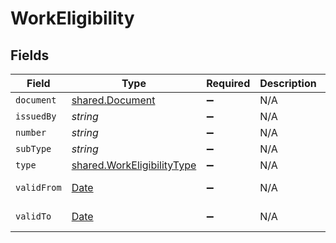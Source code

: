 # WorkEligibility


## Fields

| Field                                                                                         | Type                                                                                          | Required                                                                                      | Description                                                                                   | Example                                                                                       |
| --------------------------------------------------------------------------------------------- | --------------------------------------------------------------------------------------------- | --------------------------------------------------------------------------------------------- | --------------------------------------------------------------------------------------------- | --------------------------------------------------------------------------------------------- |
| `document`                                                                                    | [shared.Document](../../../sdk/models/shared/document.md)                                     | :heavy_minus_sign:                                                                            | N/A                                                                                           |                                                                                               |
| `issuedBy`                                                                                    | *string*                                                                                      | :heavy_minus_sign:                                                                            | N/A                                                                                           | USCIS                                                                                         |
| `number`                                                                                      | *string*                                                                                      | :heavy_minus_sign:                                                                            | N/A                                                                                           | 1234567890                                                                                    |
| `subType`                                                                                     | *string*                                                                                      | :heavy_minus_sign:                                                                            | N/A                                                                                           | H1B                                                                                           |
| `type`                                                                                        | [shared.WorkEligibilityType](../../../sdk/models/shared/workeligibilitytype.md)               | :heavy_minus_sign:                                                                            | N/A                                                                                           | visa                                                                                          |
| `validFrom`                                                                                   | [Date](https://developer.mozilla.org/en-US/docs/Web/JavaScript/Reference/Global_Objects/Date) | :heavy_minus_sign:                                                                            | N/A                                                                                           | 2021-01-01T00:00.000Z                                                                         |
| `validTo`                                                                                     | [Date](https://developer.mozilla.org/en-US/docs/Web/JavaScript/Reference/Global_Objects/Date) | :heavy_minus_sign:                                                                            | N/A                                                                                           | 2021-01-01T00:00.000Z                                                                         |